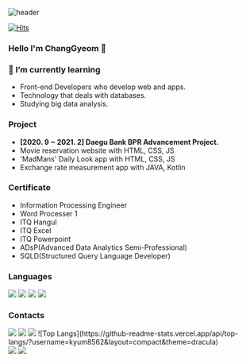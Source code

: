 <!--

**kyum8562/kyum8562** is a ✨ _special_ ✨ repository because its `README.md` (this file) appears on your GitHub profile. 

Here are some ideas to get you started:

- 🔭 I’m currently working on ...
- 🌱 I’m currently learning ...
- 👯 I’m looking to collaborate on ...
- 🤔 I’m looking for help with ...
- 💬 Ask me about ...
- 📫 How to reach me: ...
- 😄 Pronouns: ...
- ⚡ Fun fact: ...
-->
![header](https://capsule-render.vercel.app/api?type=Waving&color=auto&height=250&section=header&text=Chang%20Gyeom&fontSize=70)

[![Hits](https://hits.seeyoufarm.com/api/count/incr/badge.svg?url=https%3A%2F%2Fgithub.com%2Fkyum8562&count_bg=%2379C83D&title_bg=%23555555&icon=&icon_color=%23E7E7E7&title=hits&edge_flat=false)](https://hits.seeyoufarm.com)

### Hello I'm ChangGyeom 👋


### 🌱 I’m currently learning
- Front-end Developers who develop web and apps.
- Technology that deals with databases.
- Studying big data analysis.

### Project
- **[2020. 9 ~ 2021. 2] Daegu Bank BPR Advancement Project.**
- Movie reservation website with HTML, CSS, JS
- 'MadMans' Daily Look app with HTML, CSS, JS
- Exchange rate measurement app with JAVA, Kotlin

### Certificate
- Information Processing Engineer
- Word Processer 1
- ITQ Hangul
- ITQ Excel
- ITQ Powerpoint
- ADsP(Advanced Data Analytics Semi-Professional)
- SQLD(Structured Query Language Developer)

### Languages
<img src="https://img.shields.io/badge/HTML5-E34F26?style=flat-square&logo=HTML5&logoColor=white"/></a> 
<img src="https://img.shields.io/badge/CSS3-1572B6?style=flat-square&logo=CSS3&logoColor=white"/></a> 
<img src="https://img.shields.io/badge/JavaScript-F7DF1E?style=flat-square&logo=JavaScript&logoColor=white"/></a> 
<img src="https://img.shields.io/badge/React-61DAFB?style=flat-square&logo=React&logoColor=white"/></a> 
### Contacts
<a href="https://mail.google.com/mail/?view=cm&amp;fs=1&amp;to=kyum8562@gmail.com" target="_blank">
         <img src="https://img.shields.io/badge/Gmail-EA4335?style=flat-square&logo=Gmail&logoColor=white"/></a> 
</a>
<span><a href="https://girinkim.tistory.com/"><img src="https://img.shields.io/badge/Tech Blog-A9BCF5?style=flat-square&logo=GitHub Sponsors&logoColor=white&link=https://girinkim.tistory.com/"/></a></span>
<img src="https://img.shields.io/static/v1?message="Notion"&color="yellow"/>
![Top Langs](https://github-readme-stats.vercel.app/api/top-langs/?username=kyum8562&layout=compact&theme=dracula)

<div align="left">
  <a href="http://solved.ac/kyum8562"><img src="http://mazassumnida.wtf/api/v2/generate_badge?boj=kyum8562"/></a> <a href="http://solved.ac/kyum8562"><img src="http://mazandi.herokuapp.com/api?handle=kyum8562&theme=dark"/></a>
</div>
